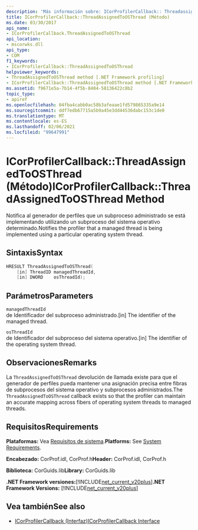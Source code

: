```yaml
---
description: 'Más información sobre: ICorProfilerCallback:: Threadassignedtoosthread ((método)'
title: ICorProfilerCallback::ThreadAssignedToOSThread (Método)
ms.date: 03/30/2017
api_name:
- ICorProfilerCallback.ThreadAssignedToOSThread
api_location:
- mscorwks.dll
api_type:
- COM
f1_keywords:
- ICorProfilerCallback::ThreadAssignedToOSThread
helpviewer_keywords:
- ThreadAssignedToOSThread method [.NET Framework profiling]
- ICorProfilerCallback::ThreadAssignedToOSThread method [.NET Framework profiling]
ms.assetid: f9671e5a-7b14-4f5b-8404-58136422c8b2
topic_type:
- apiref
ms.openlocfilehash: 04fba4cabb0ac58b3afeaae1fd579865335a9e14
ms.sourcegitcommit: ddf7edb67715a5b9a45e3dd44536dabc153c1de0
ms.translationtype: MT
ms.contentlocale: es-ES
ms.lasthandoff: 02/06/2021
ms.locfileid: "99647991"
---
```

# <a name="icorprofilercallbackthreadassignedtoosthread-method"></a><span data-ttu-id="c90cc-103">ICorProfilerCallback::ThreadAssignedToOSThread (Método)</span><span class="sxs-lookup"><span data-stu-id="c90cc-103">ICorProfilerCallback::ThreadAssignedToOSThread Method</span></span>

<span data-ttu-id="c90cc-104">Notifica al generador de perfiles que un subproceso administrado se está implementando utilizando un subproceso del sistema operativo determinado.</span><span class="sxs-lookup"><span data-stu-id="c90cc-104">Notifies the profiler that a managed thread is being implemented using a particular operating system thread.</span></span>  
  
## <a name="syntax"></a><span data-ttu-id="c90cc-105">Sintaxis</span><span class="sxs-lookup"><span data-stu-id="c90cc-105">Syntax</span></span>  
  
```cpp  
HRESULT ThreadAssignedToOSThread(  
    [in] ThreadID managedThreadId,  
    [in] DWORD    osThreadId);  
```  
  
## <a name="parameters"></a><span data-ttu-id="c90cc-106">Parámetros</span><span class="sxs-lookup"><span data-stu-id="c90cc-106">Parameters</span></span>  

 `managedThreadId`  
 <span data-ttu-id="c90cc-107">de Identificador del subproceso administrado.</span><span class="sxs-lookup"><span data-stu-id="c90cc-107">[in] The identifier of the managed thread.</span></span>  
  
 `osThreadId`  
 <span data-ttu-id="c90cc-108">de Identificador del subproceso del sistema operativo.</span><span class="sxs-lookup"><span data-stu-id="c90cc-108">[in] The identifier of the operating system thread.</span></span>  
  
## <a name="remarks"></a><span data-ttu-id="c90cc-109">Observaciones</span><span class="sxs-lookup"><span data-stu-id="c90cc-109">Remarks</span></span>  

 <span data-ttu-id="c90cc-110">La `ThreadAssignedToOSThread` devolución de llamada existe para que el generador de perfiles pueda mantener una asignación precisa entre fibras de subprocesos del sistema operativo y subprocesos administrados.</span><span class="sxs-lookup"><span data-stu-id="c90cc-110">The `ThreadAssignedToOSThread` callback exists so that the profiler can maintain an accurate mapping across fibers of operating system threads to managed threads.</span></span>  
  
## <a name="requirements"></a><span data-ttu-id="c90cc-111">Requisitos</span><span class="sxs-lookup"><span data-stu-id="c90cc-111">Requirements</span></span>  

 <span data-ttu-id="c90cc-112">**Plataformas:** Vea [Requisitos de sistema](../../get-started/system-requirements.md).</span><span class="sxs-lookup"><span data-stu-id="c90cc-112">**Platforms:** See [System Requirements](../../get-started/system-requirements.md).</span></span>  
  
 <span data-ttu-id="c90cc-113">**Encabezado:** CorProf.idl, CorProf.h</span><span class="sxs-lookup"><span data-stu-id="c90cc-113">**Header:** CorProf.idl, CorProf.h</span></span>  
  
 <span data-ttu-id="c90cc-114">**Biblioteca:** CorGuids.lib</span><span class="sxs-lookup"><span data-stu-id="c90cc-114">**Library:** CorGuids.lib</span></span>  
  
 <span data-ttu-id="c90cc-115">**.NET Framework versiones:**[!INCLUDE[net_current_v20plus](../../../../includes/net-current-v20plus-md.md)]</span><span class="sxs-lookup"><span data-stu-id="c90cc-115">**.NET Framework Versions:** [!INCLUDE[net_current_v20plus](../../../../includes/net-current-v20plus-md.md)]</span></span>  
  
## <a name="see-also"></a><span data-ttu-id="c90cc-116">Vea también</span><span class="sxs-lookup"><span data-stu-id="c90cc-116">See also</span></span>

- [<span data-ttu-id="c90cc-117">ICorProfilerCallback (Interfaz)</span><span class="sxs-lookup"><span data-stu-id="c90cc-117">ICorProfilerCallback Interface</span></span>](icorprofilercallback-interface.md)
